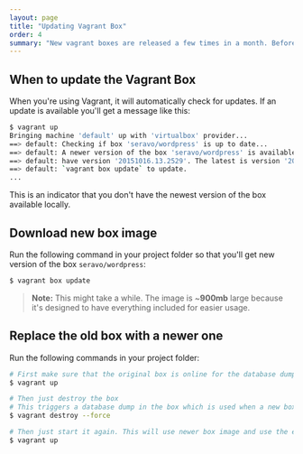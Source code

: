 ```yaml
---
layout: page
title: "Updating Vagrant Box"
order: 4
summary: "New vagrant boxes are released a few times in a month. Before updating you need to destroy the currently active box and start a new one."
---
```


## When to update the Vagrant Box
When you're using Vagrant, it will automatically check for updates. If an update is available you'll get a message like this:

```bash
$ vagrant up
Bringing machine 'default' up with 'virtualbox' provider...
==> default: Checking if box 'seravo/wordpress' is up to date...
==> default: A newer version of the box 'seravo/wordpress' is available! You currently
==> default: have version '20151016.13.2529'. The latest is version '20151022.21.3040'. Run
==> default: `vagrant box update` to update.
...
```

This is an indicator that you don't have the newest version of the box available locally.

## Download new box image

Run the following command in your project folder so that you'll get new version of the box `seravo/wordpress`:

```bash
$ vagrant box update
```

> **Note:** This might take a while. The image is  ~**900mb** large because it's designed to have everything included for easier usage.

## Replace the old box with a newer one

Run the following commands in your project folder:

```bash
# First make sure that the original box is online for the database dumps to work
$ vagrant up

# Then just destroy the box
# This triggers a database dump in the box which is used when a new box comes online.
$ vagrant destroy --force

# Then just start it again. This will use newer box image and use the earlier database and ssl certicates
$ vagrant up
```
